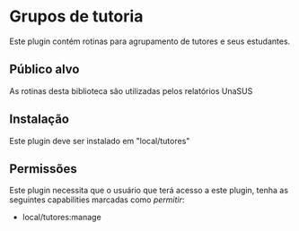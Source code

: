 Grupos de tutoria
=================

Este plugin contém rotinas para agrupamento de tutores e seus estudantes. 
 
Público alvo
------------
As rotinas desta biblioteca são utilizadas pelos relatórios UnaSUS

Instalação
----------

Este plugin deve ser instalado em "local/tutores"

Permissões
----------
Este plugin necessita que o usuário que terá acesso a este plugin,
tenha as seguintes capabilities marcadas como *permitir*:

* local/tutores:manage

